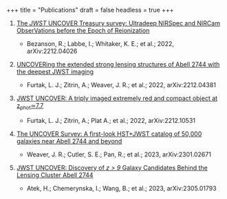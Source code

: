 +++
title = "Publications"
draft = false
headless = true
+++

1. [The *JWST* UNCOVER Treasury survey: Ultradeep NIRSpec and NIRCam ObserVations before the Epoch of Reionization](https://ui.adsabs.harvard.edu/abs/2022arXiv221204026B/abstract)
    - Bezanson, R.; Labbe, I.; Whitaker, K. E.; et al.;
        2022, arXiv:2212.04026

2. [UNCOVERing the extended strong lensing structures of Abell 2744 with the deepest JWST imaging](https://ui.adsabs.harvard.edu/abs/2022arXiv221204381F/abstract)
    - Furtak, L. J.; Zitrin, A.; Weaver, J. R.; et al.;
        2022, arXiv:2212.04381

3. [JWST UNCOVER: A triply imaged extremely red and compact object at z<sub>phot</sub>≃7.7](https://ui.adsabs.harvard.edu/abs/2022arXiv221210531F/abstract)
    - Furtak, L. J.; Zitrin, A.; Plat A.; et al.; 
        2022, arXiv:2212.10531

4. [The UNCOVER Survey: A first-look HST+JWST catalog of 50,000 galaxies near Abell 2744 and beyond](https://ui.adsabs.harvard.edu/abs/2023arXiv230102671W/abstract)
    - Weaver, J. R.; Cutler, S. E.; Pan, R.; et al.;
        2023, arXiv:2301.02671

5. [JWST UNCOVER: Discovery of *z > 9* Galaxy Candidates Behind the Lensing Cluster Abell 2744](https://ui.adsabs.harvard.edu/abs/2023arXiv230501793A/abstract)
    - Atek, H.; Chemerynska, I.; Wang, B.; et al.;
        2023, arXiv:2305.01793